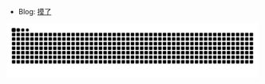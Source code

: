- Blog: <a href="http://blog.reimia.top" target="_blank">摸了</a>

<div align="center">
  <picture>
    <source media="(prefers-color-scheme: dark)" srcset="https://raw.githubusercontent.com/Reimia/Reimia/output/github-contribution-grid-snake-dark.svg">
    <source media="(prefers-color-scheme: light)" srcset="https://raw.githubusercontent.com/Reimia/Reimia/output/github-contribution-grid-snake.svg">
    <img alt="github contribution grid snake animation" src="https://raw.githubusercontent.com/Reimia/Reimia/output/github-contribution-grid-snake.svg">
  </picture>
</div>
